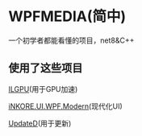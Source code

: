 # WPFMEDIA(简中)
一个初学者都能看懂的项目，net8&C++


## 使用了这些项目


[ILGPU](https://ilgpu.net/)(用于GPU加速)


[iNKORE.UI.WPF.Modern](https://github.com/iNKORE-NET/UI.WPF.Modern/)(现代化UI)


[UpdateD](https://github.com/YUXUAN888/UpdateD)(用于更新)



